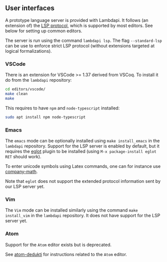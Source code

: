 User interfaces
---------------

A prototype language server is provided with Lambdapi. It follows (an extension
of) the [LSP protocol](https://microsoft.github.io/language-server-protocol/),
which is supported by most editors. See below for setting up common editors.

The server is run using the command `lambdapi lsp`. The flag `--standard-lsp`
can be use to enforce strict LSP protocol (without extensions targeted at
logical formalizations).

### VSCode

There is an extension for VSCode >= 1.37 derived from VSCoq. To
install it do from the `lambdapi` repository:

```bash
cd editors/vscode/
make clean
make
```

This requires to have `npm` and `node-typescript` installed:

```bash
sudo apt install npm node-typescript
```

### Emacs

The `emacs` mode can be optionally installed using `make install_emacs` in the
`lambdapi` repository.  Support for the LSP server is enabled by default,  but
it requires the [eglot](https://github.com/joaotavora/eglot) plugin to be
installed (using `M-x package-install eglot RET` should work).

To enter unicode symbols using Latex commands, one can for instance use
[company-math](https://github.com/vspinu/company-math).

Note that `eglot` does not support the extended protocol information sent by
our LSP server yet.

### Vim

The `Vim` mode can be installed similarly using the command `make install_vim`
in the `lambdapi` repository. It does not have support for the LSP server yet.

### Atom

Support for the `Atom` editor exists but is deprecated.

See [atom-dedukti](https://github.com/Deducteam/atom-dedukti) for instructions
related to the `Atom` editor.
